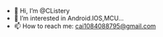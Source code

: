 - 👋 Hi, I’m @CListery
- 👀 I’m interested in Android.IOS,MCU...
- 📫 How to reach me: cai1084088795@gmail.com

<!---
CListery/CListery is a ✨ special ✨ repository because its `README.md` (this file) appears on your GitHub profile.
You can click the Preview link to take a look at your changes.
--->
